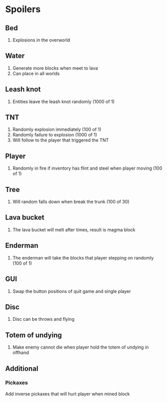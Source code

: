 # Spoilers
## Bed
1. Explosions in the overworld

## Water
1. Generate more blocks when meet to lava
2. Can place in all worlds

## Leash knot
1. Entities leave the leash knot randomly (1000 of 1)

## TNT
1. Randomly explosion immediately (100 of 1)
2. Randomly failure to explosion (1000 of 1)
3. Will follow to the player that triggered the TNT

## Player
1. Randomly in fire if inventory has flint and steel when player moving (100 of 1)

## Tree
1. Will random falls down when break the trunk (100 of 30) 

## Lava bucket
1. The lava bucket will melt after times, result is magma block

## Enderman
1. The enderman will take the blocks that player stepping on randomly (100 of 1)

## GUI
1. Swap the button positions of quit game and single player

## Disc
1. Disc can be throws and flying

## Totem of undying
1. Make enemy cannot die when player hold the totem of undying in offhand

## Additional
### Pickaxes
Add inverse pickaxes that will hurt player when mined block

